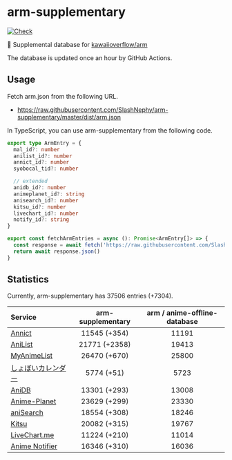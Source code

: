 # arm-supplementary

[![Check](https://github.com/SlashNephy/arm-supplementary/actions/workflows/check-node.yml/badge.svg)](https://github.com/SlashNephy/arm-supplementary/actions/workflows/check-node.yml)

💊 Supplemental database for [kawaiioverflow/arm](https://github.com/kawaiioverflow/arm)

The database is updated once an hour by GitHub Actions.

## Usage

Fetch arm.json from the following URL.

- https://raw.githubusercontent.com/SlashNephy/arm-supplementary/master/dist/arm.json

In TypeScript, you can use arm-supplementary from the following code.

```TypeScript
export type ArmEntry = {
  mal_id?: number
  anilist_id?: number
  annict_id?: number
  syobocal_tid?: number

  // extended
  anidb_id?: number
  animeplanet_id?: string
  anisearch_id?: number
  kitsu_id?: number
  livechart_id?: number
  notify_id?: string
}

export const fetchArmEntries = async (): Promise<ArmEntry[]> => {
  const response = await fetch('https://raw.githubusercontent.com/SlashNephy/arm-supplementary/master/dist/arm.json')
  return await response.json()
}
```

## Statistics

Currently, arm-supplementary has 37506 entries (+7304).

| Service                                     | arm-supplementary | arm / anime-offline-database |
| :------------------------------------------ | :---------------: | :--------------------------: |
| [Annict](https://annict.com)                |   11545 (+354)    |            11191             |
| [AniList](https://anilist.co)               |   21771 (+2358)   |            19413             |
| [MyAnimeList](https://myanimelist.net)      |   26470 (+670)    |            25800             |
| [しょぼいカレンダー](https://cal.syoboi.jp) |    5774 (+51)     |             5723             |
| [AniDB](https://anidb.net)                  |   13301 (+293)    |            13008             |
| [Anime-Planet](https://anime-planet.com)    |   23629 (+299)    |            23330             |
| [aniSearch](https://anisearch.com)          |   18554 (+308)    |            18246             |
| [Kitsu](https://kitsu.io)                   |   20082 (+315)    |            19767             |
| [LiveChart.me](https://livechart.me)        |   11224 (+210)    |            11014             |
| [Anime Notifier](https://notify.moe)        |   16346 (+310)    |            16036             |
